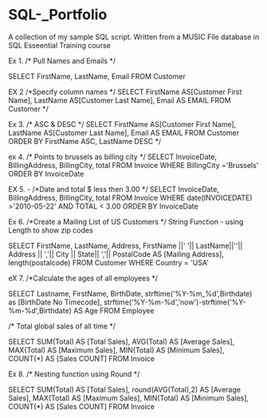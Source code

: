 # SQL-_Portfolio
A collection of my sample SQL script. Written from a MUSIC File database in SQL Esseential Training course

Ex 1. 
/* Pull Names and Emails 
*/

SELECT
 FirstName,
 LastName,
 Email
FROM
 Customer

EX 2 
/*Specify column names
*/
SELECT
 FirstName AS[Customer First Name],
 LastName AS[Customer Last Name],
 Email AS EMAIL
FROM
 Customer
*/

Ex 3. 
/* ASC & DESC 
*/
SELECT
 FirstName AS[Customer First Name],
 LastName AS[Customer Last Name],
 Email AS EMAIL
FROM
 Customer
 ORDER BY
  FirstName ASC,
  LastName DESC
*/


ex 4. 
/* Points to brussels as billing city 
*/
SELECT
InvoiceDate,
BillingAddress,
BillingCity,
total
FROM
Invoice
WHERE
BillingCity ='Brussels'
 ORDER BY
 InvoiceDate

 EX 5. - 
 /*Date and total $ less then 3.00
*/
SELECT
InvoiceDate,
BillingAddress,
BillingCity,
total
FROM
Invoice
WHERE
 date(INVOICEDATE) >'2010-05-22' AND TOTAL < 3.00
 ORDER BY
 InvoiceDate

Ex 6. 
/*Create a Mailing List of US Customers
*/ String Function - using Length to show zip codes

SELECT
FirstName,
LastName,
Address,
FirstName ||' '|| LastName||''|| Address || ','|| City || State|| ','|| PostalCode AS [Mailing Address],
length(postalcode)
FROM
Customer
WHERE
Country = 'USA'

eX 7. 
/*Calculate the ages of all employees
*/

SELECT
Lastname,
FirstName,
BirthDate,
strftime('%Y-%m_%d',Birthdate) as [BirthDate No Timecode],
strftime('%Y-%m-%d','now')-strftime('%Y-%m-%d',Birthdate) AS Age
FROM
Employee

/*
Total global sales of all time
*/

SELECT
    SUM(Total) AS [Total Sales],
    AVG(Total) AS [Average Sales],
    MAX(Total) AS [Maximum Sales],
    MIN(Total) AS [Minimum Sales],
    COUNT(*) AS [Sales COUNT]
FROM
    Invoice

Ex 8. 
/*
Nesting function using Round
*/

SELECT
    SUM(Total) AS [Total Sales],
round(AVG(Total),2) AS [Average Sales],
    MAX(Total) AS [Maximum Sales],
    MIN(Total) AS [Minimum Sales],
    COUNT(*) AS [Sales COUNT]
FROM
    Invoice

